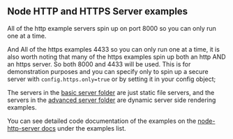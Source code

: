 ## Node HTTP and HTTPS Server examples

All of the http example servers spin up on port 8000 so you can only run one at a time.

And All of the https examples 4433 so you can only run one at a time, it is also worth noting that many of the https examples spin up both an http AND an https server. So both 8000 and 4433 will be used. This is for demonstration purposes and you can specify only to spin up a secure server with ` config.https.only=true ` or by setting it in your config object;

The servers in the [basic server folder](https://github.com/RIAEvangelist/node-http-server/tree/master/example/basic) are just static file servers, and the servers in the [advanced server folder](https://github.com/RIAEvangelist/node-http-server/tree/master/example) are dynamic server side rendering examples.

You can see detailed code documentation of the examples on the [node-http-server docs](http://riaevangelist.github.io/node-http-server/) under the examples list.
